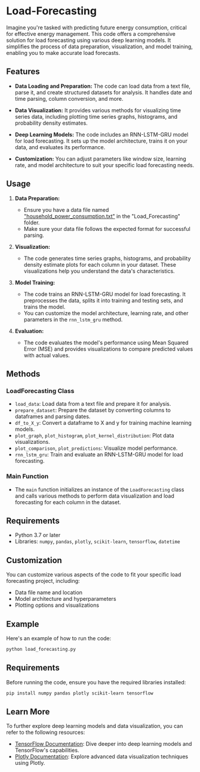 # Load-Forecasting

Imagine you're tasked with predicting future energy consumption, critical for effective energy management. This code offers a comprehensive solution for load forecasting using various deep learning models. It simplifies the process of data preparation, visualization, and model training, enabling you to make accurate load forecasts.

## Features

- **Data Loading and Preparation:** The code can load data from a text file, parse it, and create structured datasets for analysis. It handles date and time parsing, column conversion, and more.

- **Data Visualization:** It provides various methods for visualizing time series data, including plotting time series graphs, histograms, and probability density estimates.

- **Deep Learning Models:** The code includes an RNN-LSTM-GRU model for load forecasting. It sets up the model architecture, trains it on your data, and evaluates its performance.

- **Customization:** You can adjust parameters like window size, learning rate, and model architecture to suit your specific load forecasting needs.

## Usage

1. **Data Preparation:**
   - Ensure you have a data file named ["household_power_consumption.txt"](https://archive.ics.uci.edu/dataset/235/individual+household+electric+power+consumption) in the "Load_Forecasting" folder.
   - Make sure your data file follows the expected format for successful parsing.

2. **Visualization:**
   - The code generates time series graphs, histograms, and probability density estimate plots for each column in your dataset. These visualizations help you understand the data's characteristics.

3. **Model Training:**
   - The code trains an RNN-LSTM-GRU model for load forecasting. It preprocesses the data, splits it into training and testing sets, and trains the model.
   - You can customize the model architecture, learning rate, and other parameters in the `rnn_lstm_gru` method.

4. **Evaluation:**
   - The code evaluates the model's performance using Mean Squared Error (MSE) and provides visualizations to compare predicted values with actual values.

## Methods

### LoadForecasting Class
- `load_data`: Load data from a text file and prepare it for analysis.
- `prepare_dataset`: Prepare the dataset by converting columns to dataframes and parsing dates.
- `df_to_X_y`: Convert a dataframe to X and y for training machine learning models.
- `plot_graph`, `plot_histogram`, `plot_kernel_distribution`: Plot data visualizations.
- `plot_comparison`, `plot_predictions`: Visualize model performance.
- `rnn_lstm_gru`: Train and evaluate an RNN-LSTM-GRU model for load forecasting.

### Main Function
- The `main` function initializes an instance of the `LoadForecasting` class and calls various methods to perform data visualization and load forecasting for each column in the dataset.

## Requirements

- Python 3.7 or later
- Libraries: `numpy`, `pandas`, `plotly`, `scikit-learn`, `tensorflow`, `datetime`

## Customization

You can customize various aspects of the code to fit your specific load forecasting project, including:
- Data file name and location
- Model architecture and hyperparameters
- Plotting options and visualizations

## Example

Here's an example of how to run the code:

```bash
python load_forecasting.py
```

## Requirements
Before running the code, ensure you have the required libraries installed:
```bash
pip install numpy pandas plotly scikit-learn tensorflow
```

## Learn More
To further explore deep learning models and data visualization, you can refer to the following resources:

- [TensorFlow Documentation](https://www.tensorflow.org/guide): Dive deeper into deep learning models and TensorFlow's capabilities.
- [Plotly Documentation](https://plotly.com/python/): Explore advanced data visualization techniques using Plotly.
